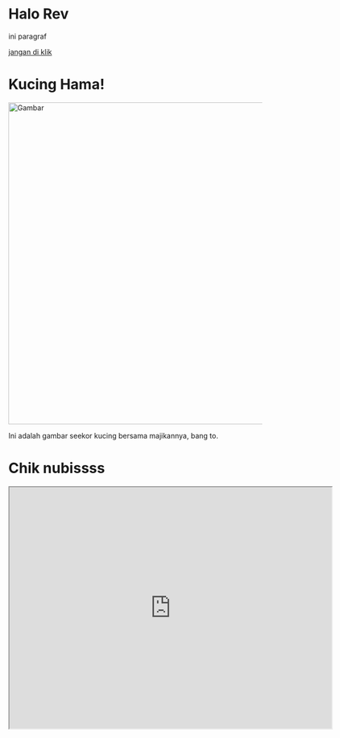 <html lang="en-US">
<!doctype html>
<html lang="en-US">
<head>
  <meta charset="UTF-8" />
  <meta name="viewport" content="width=device-width" />
  <title>Document title</title>
</head>
</html>
<body>
    <h1>Halo Rev</h1>
    <p>ini paragraf</p>
    <a href="https://youtu.be/y_fK9Quyv9c?si=DwwAIqRxgh42l7Ee">jangan di klik</a>
    <h1>Kucing Hama!</h1>
    <img src="https://atshura.github.io/Image/1715227439865.jpg" alt="Gambar" width="640">
    <p>Ini adalah gambar seekor kucing bersama majikannya, bang to.</p>
    <h1>Chik nubissss
    </h1>
<iframe 
  src="https://drive.google.com/file/d/1gWcYQRChYxhSsuSJwRUBdMyggvBXNtBc/preview" 
  width="640" 
  height="480" 
  allow="autoplay; fullscreen"
  allowfullscreen>
</iframe>
</body>



</html>
